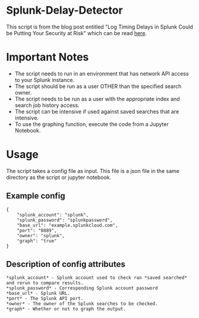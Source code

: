 # Splunk-Delay-Detector

This script is from the blog post entitled "Log Timing Delays in Splunk Could be Putting Your Security at Risk" which can be read [here](https://www.blue-prints.blog/content/blog/posts/splunk/splunklogdelay.html).

# Important Notes
* The script needs to run in an environment that has network API access to your Splunk instance.
* The script should be run as a user OTHER than the specified search owner.
* The script needs to be run as a user with the appropriate index and search job history access.
* The script can be intensive if used against saved searches that are intensive.
* To use the graphing function, execute the code from a Jupyter Notebook.

# Usage
The script takes a config file as input. This file is a json file in the same directory as the script or jupyter notebook.

## Example config

    {
        "splunk_account": "splunk",
        "splunk_password": "splunkpassword",
        "base_url": "example.splunkcloud.com",
        "port": "8089",
        "owner": "splunk",
        "graph": "true"
    }

## Description of config attributes

    *splunk_account* - Splunk account used to check ran *saved searched* and rerun to compare results.
    *splunk_password* - Corresponding Splunk account password
    *base_url* - Splunk URL.
    *port* - The Splunk API port.
    *owner* - The owner of the Splunk searches to be checked.
    *graph* - Whether or not to graph the output.

